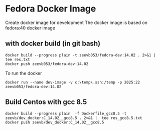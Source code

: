 # Fedora Docker Image

Create docker image for development 
The docker image is based on fedora:40 docker image  

## with docker build (in git bash)
~~~
docker build --progress plain -t zeevb053/fedora-dev:14.02 . 2>&1 |  tee res.txt  
docker push zeevb053/fedora-dev:14.02
~~~


To run the docker  
~~~
docker run --name dev-image -v c:\temp\.ssh:/temp -p 2025:22 zeevb053/fedora-dev:14.02
~~~

## Build Centos with gcc 8.5 
~~~
docker build --progress plain  -f Dockerfile_gcc8.5 -t zeevb/dev_docker:C_14.02__gcc8.5 . 2>&1 |  tee res_gcc8.5.txt
docker push zeevb/dev_docker:C_14.02__gcc8.5
~~~
